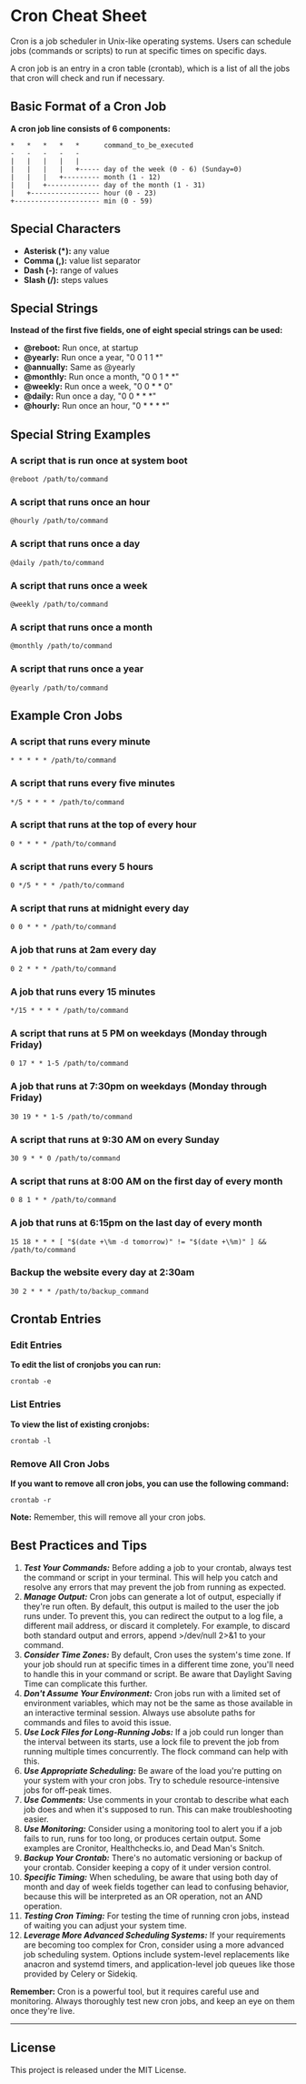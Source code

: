 # Cron Cheat Sheet

Cron is a job scheduler in Unix-like operating systems. Users can schedule jobs (commands or scripts) to run at specific times on specific days.

A cron job is an entry in a cron table (crontab), which is a list of all the jobs that cron will check and run if necessary.

## Basic Format of a Cron Job

**A cron job line consists of 6 components:**

```
*   *   *   *   *      command_to_be_executed
-   -   -   -   -
|   |   |   |   |
|   |   |   |   +----- day of the week (0 - 6) (Sunday=0)
|   |   |   +--------- month (1 - 12)
|   |   +------------- day of the month (1 - 31)
|   +----------------- hour (0 - 23)
+--------------------- min (0 - 59)
```

## Special Characters

- **Asterisk (*):** any value
- **Comma (,):** value list separator
- **Dash (-):** range of values
- **Slash (/):** steps values

## Special Strings

**Instead of the first five fields, one of eight special strings can be used:**

- **@reboot:** Run once, at startup
- **@yearly:** Run once a year, "0 0 1 1 *"
- **@annually:** Same as @yearly
- **@monthly:** Run once a month, "0 0 1 * *"
- **@weekly:** Run once a week, "0 0 * * 0"
- **@daily:** Run once a day, "0 0 * * *"
- **@hourly:** Run once an hour, "0 * * * *"

## Special String Examples

### A script that is run once at system boot

```
@reboot /path/to/command
```

### A script that runs once an hour

```
@hourly /path/to/command
```

### A script that runs once a day

```
@daily /path/to/command
```

### A script that runs once a week

```
@weekly /path/to/command
```

### A script that runs once a month

```
@monthly /path/to/command
```

### A script that runs once a year

```
@yearly /path/to/command
```

## Example Cron Jobs

### A script that runs every minute

```
* * * * * /path/to/command
```

### A script that runs every five minutes

```
*/5 * * * * /path/to/command
```

### A script that runs at the top of every hour

```
0 * * * * /path/to/command
```

### A script that runs every 5 hours

```
0 */5 * * * /path/to/command
```

### A script that runs at midnight every day

```
0 0 * * * /path/to/command
```

### A job that runs at 2am every day

```
0 2 * * * /path/to/command
```

### A job that runs every 15 minutes

```
*/15 * * * * /path/to/command
```

### A script that runs at 5 PM on weekdays (Monday through Friday)

```
0 17 * * 1-5 /path/to/command
```

### A job that runs at 7:30pm on weekdays (Monday through Friday)

```
30 19 * * 1-5 /path/to/command
```

### A script that runs at 9:30 AM on every Sunday

```
30 9 * * 0 /path/to/command
```

### A script that runs at 8:00 AM on the first day of every month

```
0 8 1 * * /path/to/command
```

### A job that runs at 6:15pm on the last day of every month

```
15 18 * * * [ "$(date +\%m -d tomorrow)" != "$(date +\%m)" ] && /path/to/command
```

### Backup the website every day at 2:30am

```
30 2 * * * /path/to/backup_command
```

## Crontab Entries

### Edit Entries

**To edit the list of cronjobs you can run:**

```
crontab -e
```

### List Entries

**To view the list of existing cronjobs:**

```
crontab -l
```

### Remove All Cron Jobs

**If you want to remove all cron jobs, you can use the following command:**

```
crontab -r
```

**Note:** Remember, this will remove all your cron jobs.

## Best Practices and Tips

1. **_Test Your Commands:_** Before adding a job to your crontab, always test the command or script in your terminal. This will help you catch and resolve any errors that may prevent the job from running as expected.
2. **_Manage Output:_** Cron jobs can generate a lot of output, especially if they're run often. By default, this output is mailed to the user the job runs under. To prevent this, you can redirect the output to a log file, a different mail address, or discard it completely. For example, to discard both standard output and errors, append >/dev/null 2>&1 to your command.
3. **_Consider Time Zones:_** By default, Cron uses the system's time zone. If your job should run at specific times in a different time zone, you'll need to handle this in your command or script. Be aware that Daylight Saving Time can complicate this further.
4. **_Don't Assume Your Environment:_** Cron jobs run with a limited set of environment variables, which may not be the same as those available in an interactive terminal session. Always use absolute paths for commands and files to avoid this issue.
5. **_Use Lock Files for Long-Running Jobs:_** If a job could run longer than the interval between its starts, use a lock file to prevent the job from running multiple times concurrently. The flock command can help with this.
6. **_Use Appropriate Scheduling:_** Be aware of the load you're putting on your system with your cron jobs. Try to schedule resource-intensive jobs for off-peak times.
7. **_Use Comments:_** Use comments in your crontab to describe what each job does and when it's supposed to run. This can make troubleshooting easier.
8. **_Use Monitoring:_** Consider using a monitoring tool to alert you if a job fails to run, runs for too long, or produces certain output. Some examples are Cronitor, Healthchecks.io, and Dead Man's Snitch.
9. **_Backup Your Crontab:_** There's no automatic versioning or backup of your crontab. Consider keeping a copy of it under version control.
10. **_Specific Timing:_** When scheduling, be aware that using both day of month and day of week fields together can lead to confusing behavior, because this will be interpreted as an OR operation, not an AND operation.
11. **_Testing Cron Timing:_** For testing the time of running cron jobs, instead of waiting you can adjust your system time.
12. **_Leverage More Advanced Scheduling Systems:_** If your requirements are becoming too complex for Cron, consider using a more advanced job scheduling system. Options include system-level replacements like anacron and systemd timers, and application-level job queues like those provided by Celery or Sidekiq.

**Remember:** Cron is a powerful tool, but it requires careful use and monitoring. Always thoroughly test new cron jobs, and keep an eye on them once they're live.

---

## License

This project is released under the MIT License.
